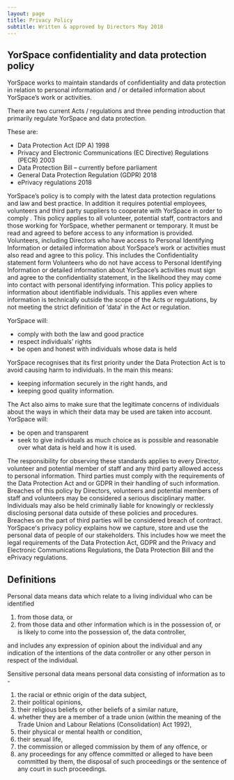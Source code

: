 ```yaml
---
layout: page
title: Privacy Policy
subtitle: Written & approved by Directors May 2018
---
```

## YorSpace confidentiality and data protection policy

YorSpace works to maintain standards of confidentiality and data protection in relation to personal information and / or detailed information about YorSpace’s work or activities.

There are two current Acts / regulations and three pending introduction that primarily regulate YorSpace and data protection.

These are:

- Data Protection Act (DP A) 1998
- Privacy and Electronic Communications (EC Directive) Regulations (PECR) 2003
- Data Protection Bill – currently before parliament
- General Data Protection Regulation (GDPR) 2018
- ePrivacy regulations 2018

YorSpace’s policy is to comply with the latest data protection regulations and law and best practice. In addition it requires potential employees, volunteers and third party suppliers to cooperate with YorSpace in order to comply .
This policy applies to all volunteer, potential staff, contractors and those working for YorSpace, whether permanent or temporary. It must be read and agreed to before access to any information is provided.
Volunteers, including Directors who have access to Personal Identifying Information or detailed information about YorSpace’s work or activities must also read and agree to this policy. This includes the Confidentiality statement form
Volunteers who do not have access to Personal Identifying Information or detailed information about YorSpace’s activities must sign and agree to the confidentiality statement, in the likelihood they may come into contact with personal identifying information.
This policy applies to information about identifiable individuals. This applies even where information is technically outside the scope of the Acts or regulations, by not meeting the strict definition of ‘data’ in the Act or regulation.

YorSpace will:

- comply with both the law and good practice
- respect individuals’ rights
- be open and honest with individuals whose data is held

YorSpace recognises that its first priority under the Data Protection Act is to avoid causing harm to individuals. In the main this means:

- keeping information securely in the right hands, and
- keeping good quality information.

The Act also aims to make sure that the legitimate concerns of individuals about the ways in which their data may be used are taken into account.
YorSpace will:

- be open and transparent
- seek to give individuals as much choice as is possible and reasonable over what data is held and how it is
used.

The responsibility for observing these standards applies to every Director, volunteer and potential member of staff and any third party allowed access to personal information.
Third parties must comply with the requirements of the Data Protection Act and or GDPR in their handling of such information.
Breaches of this policy by Directors, volunteers and potential members of staff and volunteers may be considered a serious disciplinary matter.
Individuals may also be held criminally liable for knowingly or recklessly disclosing personal data outside of these policies and procedures.
Breaches on the part of third parties will be considered breach of contract.
YorSpace's privacy policy explains how we capture, store and use the personal data of people of our stakeholders. This includes how we meet the legal requirements of the Data Protection Act, GDPR and the Privacy and Electronic Communications Regulations, the Data Protection Bill and the ePrivacy regulations.

## Definitions

Personal data​ means data which relate to a living individual who can be identified

1. from those data, or
2. from those data and other information which is in the possession of, or is likely to come into the possession of, the data controller,

and includes any expression of opinion about the individual and any indication of the intentions of the data controller or any other person in respect of the individual.

Sensitive personal data ​means personal data consisting of information as to -

1. the racial or ethnic origin of the data subject,
2. their political opinions,
3. their religious beliefs or other beliefs of a similar nature,
4. whether they are a member of a trade union (within the meaning of the Trade Union and Labour Relations (Consolidation) Act 1992),
5. their physical or mental health or condition,
6. their sexual life,
7. the commission or alleged commission by them of any offence, or
8. any proceedings for any offence committed or alleged to have been committed by them, the disposal of such proceedings or the sentence of any court in such proceedings.
